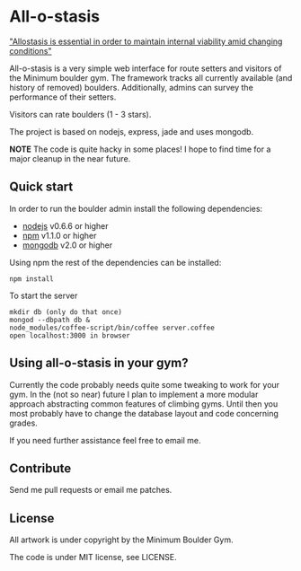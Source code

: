 # All-o-stasis

["Allostasis is essential in order to maintain internal viability amid
changing conditions"](http://en.wikipedia.org/wiki/Allostasis)

All-o-stasis is a very simple web interface for route setters and visitors of the
Minimum boulder gym. The framework tracks all currently available (and history
of removed) boulders. Additionally, admins can survey the performance of their
setters.

Visitors can rate boulders (1 - 3 stars).

The project is based on nodejs, express, jade and uses mongodb.

**NOTE** The code is quite hacky in some places! I hope to find time for a
major cleanup in the near future.


## Quick start ##

In order to run the boulder admin install the following dependencies:

* [nodejs](http://nodejs.org/) v0.6.6 or higher
* [npm](http://npmjs.org/) v1.1.0 or higher
* [mongodb](http://www.mongodb.org/) v2.0 or higher

Using npm the rest of the dependencies can be installed:

    npm install

To start the server

    mkdir db (only do that once)
    mongod --dbpath db &
    node_modules/coffee-script/bin/coffee server.coffee
    open localhost:3000 in browser



## Using all-o-stasis in your gym?

Currently the code probably needs quite some tweaking to work for your gym. In
the (not so near) future I plan to implement a more modular approach abstracting
common features of climbing gyms. Until then you most probably have to change
the database layout and code concerning grades.

If you need further assistance feel free to email me.


## Contribute ##

Send me pull requests or email me patches.


## License ##

All artwork is under copyright by the Minimum Boulder Gym.

The code is under MIT license, see LICENSE.
